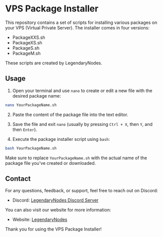 # VPS Package Installer

This repository contains a set of scripts for installing various packages on your VPS (Virtual Private Server). The installer comes in four versions:

- PackageXXS.sh
- PackageXS.sh
- PackageS.sh
- PackageM.sh

These scripts are created by LegendaryNodes.

## Usage

1. Open your terminal and use `nano` to create or edit a new file with the desired package name:

```bash
nano YourPackageName.sh
```

2. Paste the content of the package file into the text editor.

3. Save the file and exit `nano` (usually by pressing `Ctrl + X`, then `Y`, and then `Enter`).

4. Execute the package installer script using `bash`:

```bash
bash YourPackageName.sh
```

Make sure to replace `YourPackageName.sh` with the actual name of the package file you've created or downloaded.

## Contact

For any questions, feedback, or support, feel free to reach out on Discord:

- Discord: [LegendaryNodes Discord Server](https://discord.com/invite/dFzB4csgME)

You can also visit our website for more information:

- Website: [LegendaryNodes](http://legendarynodes.wuaze.com/)

Thank you for using the VPS Package Installer!

